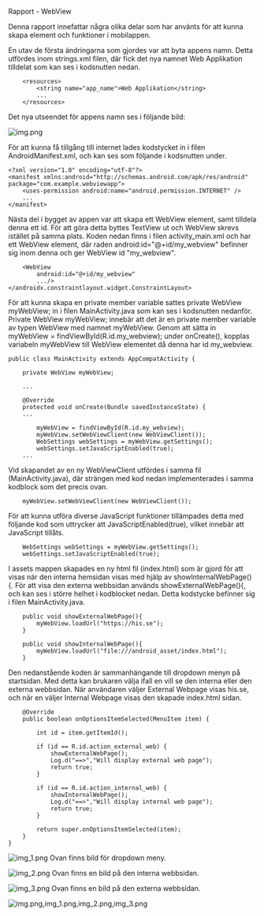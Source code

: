 
Rapport - WebView

Denna rapport innefattar några olika delar som har använts för att kunna skapa element och 
funktioner i mobilappen. 

En utav de första ändringarna som gjordes var att byta appens namn. Detta utfördes inom strings.xml filen, där <string name="app_name"> fick det nya namnet Web Applikation tilldelat som kan ses i kodsnutten nedan.
        
        <resources>
            <string name="app_name">Web Applikation</string>
            ...
        </resources>
    

Det nya utseendet för appens namn ses i följande bild: 

![img.png](img.png)


För att kunna få tillgång till internet lades kodstycket <uses-permission android:name="android.permission.INTERNET" /> in i filen AndroidManifest.xml, och kan ses som följande i kodsnutten under. 

    <?xml version="1.0" encoding="utf-8"?>
    <manifest xmlns:android="http://schemas.android.com/apk/res/android"
    package="com.example.webviewapp">
        <uses-permission android:name="android.permission.INTERNET" />
        ...
    </manifest>


Nästa del i bygget av appen var att skapa ett WebView element, samt tilldela denna ett id. För att göra detta byttes TextView ut och WebView skrevs istället på
samma plats. Koden nedan finns i filen activity_main.xml och har ett WebView element, där raden android:id="@+id/my_webview" befinner sig inom denna och ger WebView id "my_webview".

        <WebView
            android:id="@+id/my_webview"
            .../>
    </androidx.constraintlayout.widget.ConstraintLayout>


För att kunna skapa en private member variable sattes private WebView myWebView; in i filen MainActivity.java som kan ses i kodsnutten nedanför. Private WebView myWebView; 
innebär att det är en private member variable av typen WebView med namnet myWebView. Genom att sätta in myWebView = findViewById(R.id.my_webview); under onCreate(), 
kopplas variabeln myWebView till WebView elementet då denna har id my_webview. 

    public class MainActivity extends AppCompatActivity {
    
        private WebView myWebView;
    
        ...
    
        @Override
        protected void onCreate(Bundle savedInstanceState) {
        ...
    
            myWebView = findViewById(R.id.my_webview);
            myWebView.setWebViewClient(new WebViewClient());
            WebSettings webSettings = myWebView.getSettings();
            webSettings.setJavaScriptEnabled(true);
        ...



Vid skapandet av en ny WebViewClient utfördes i samma fil (MainActivity.java), där strängen med kod nedan implementerades i samma kodblock som det precis ovan. 

        myWebView.setWebViewClient(new WebViewClient());

För att kunna utföra diverse JavaScript funktioner tillämpades detta med följande kod som uttrycker att JavaScriptEnabled(true), vilket innebär att JavaScript tillåts. 

        WebSettings webSettings = myWebView.getSettings();
        webSettings.setJavaScriptEnabled(true);

I assets mappen skapades en ny html fil (index.html) som är gjord för att visas när den interna hemsidan visas med hjälp av showInternalWebPage(){. För att visa den externa 
webbsidan används showExternalWebPage(){, och kan ses i större helhet i kodblocket nedan. Detta kodstycke befinner sig i filen MainActivity.java. 

        public void showExternalWebPage(){
            myWebView.loadUrl("https://his.se");
        }
        
        public void showInternalWebPage(){
            myWebView.loadUrl("file:///android_asset/index.html");
        }

Den nedanstående koden är sammanhängande till dropdown menyn på startsidan. Med detta kan brukaren välja ifall en vill se den interna eller den externa webbsidan.
När användaren väljer External Webpage visas his.se, och när en väljer Internal Webpage visas den skapade index.html sidan. 

        @Override
        public boolean onOptionsItemSelected(MenuItem item) {
            
            int id = item.getItemId();
    
            if (id == R.id.action_external_web) {
                showExternalWebPage();
                Log.d("==>","Will display external web page");
                return true;
            }
    
            if (id == R.id.action_internal_web) {
                showInternalWebPage();
                Log.d("==>","Will display internal web page");
                return true;
            }
    
            return super.onOptionsItemSelected(item);
        }
    }

![img_1.png](img_1.png)
Ovan finns bild för dropdown meny. 

![img_2.png](img_2.png)
Ovan finns en bild på den interna webbsidan. 

![img_3.png](img_3.png)
Ovan finns en bild på den externa webbsidan. 

![![img.png](img.png),![img_1.png](img_1.png),![img_2.png](img_2.png),![img_3.png](img_3.png)](android.png)




